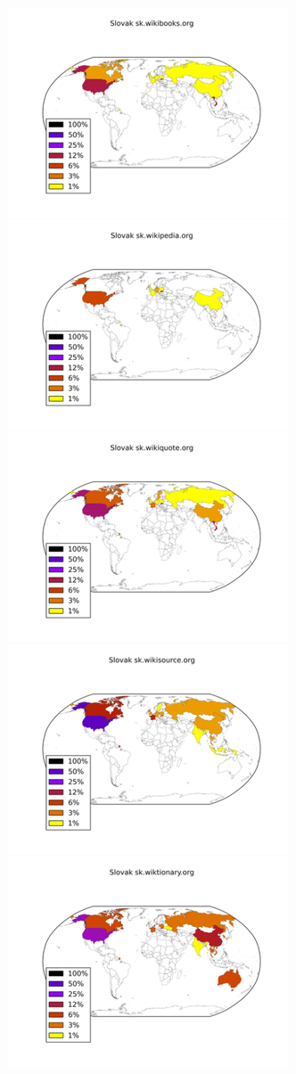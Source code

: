 ![](/images/Slovak-sk.wikibooks.org.png)
![](/images/Slovak-sk.wikipedia.org.png)
![](/images/Slovak-sk.wikiquote.org.png)
![](/images/Slovak-sk.wikisource.org.png)
![](/images/Slovak-sk.wiktionary.org.png)

